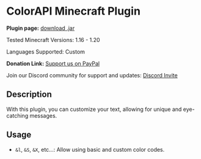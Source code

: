 # ColorAPI Minecraft Plugin

**Plugin page:** [download .jar](https://www.spigotmc.org)

Tested Minecraft Versions: 1.16 - 1.20

Languages Supported: Custom

**Donation Link:** [Support us on PayPal](https://www.paypal.com/donate/?hosted_button_id=J4Y27JYWLYLBG)

Join our Discord community for support and updates: [Discord Invite](https://discord.com/invite/Xf3PjwXzKg)

## Description

With this plugin, you can customize your text, allowing for unique and eye-catching messages.

## Usage

- `&l`, `&S`, `&X`, etc...: Allow using basic and custom color codes.
